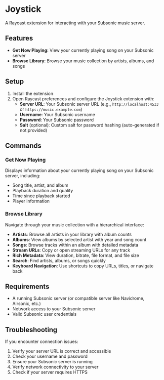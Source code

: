 # Joystick

A Raycast extension for interacting with your Subsonic music server.

## Features

- **Get Now Playing**: View your currently playing song on your Subsonic server
- **Browse Library**: Browse your music collection by artists, albums, and songs

## Setup

1. Install the extension
2. Open Raycast preferences and configure the Joystick extension with:
   - **Server URL**: Your Subsonic server URL (e.g., `http://localhost:4533` or `https://music.example.com`)
   - **Username**: Your Subsonic username
   - **Password**: Your Subsonic password
   - **Salt** (optional): Custom salt for password hashing (auto-generated if not provided)

## Commands

### Get Now Playing

Displays information about your currently playing song on your Subsonic server, including:

- Song title, artist, and album
- Playback duration and quality
- Time since playback started
- Player information

### Browse Library

Navigate through your music collection with a hierarchical interface:

- **Artists**: Browse all artists in your library with album counts
- **Albums**: View albums by selected artist with year and song count
- **Songs**: Browse tracks within an album with detailed metadata
- **Stream URLs**: Copy or open streaming URLs for any track
- **Rich Metadata**: View duration, bitrate, file format, and file size
- **Search**: Find artists, albums, or songs quickly
- **Keyboard Navigation**: Use shortcuts to copy URLs, titles, or navigate back

## Requirements

- A running Subsonic server (or compatible server like Navidrome, Airsonic, etc.)
- Network access to your Subsonic server
- Valid Subsonic user credentials

## Troubleshooting

If you encounter connection issues:

1. Verify your server URL is correct and accessible
2. Check your username and password
3. Ensure your Subsonic server is running
4. Verify network connectivity to your server
5. Check if your server requires HTTPS